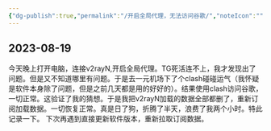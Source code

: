 ```yaml
---
{"dg-publish":true,"permalink":"/开启全局代理，无法访问谷歌/","noteIcon":""}
---
```


## 2023-08-19

今天晚上打开电脑，连接v2rayN,开启全局代理。TG死活连不上，我才发现出了问题。但是又不知道哪里有问题。于是去一元机场下了个clash碰碰运气（我怀疑是软件本身除了问题，但是之前几天都是用的好好的）。结果使用clash访问谷歌，一切正常。这验证了我的猜想。于是我把v2rayN加载的数据全部都删了，重新订阅加载数据。一切恢复正常。真是日了狗，折腾了半天，浪费了我两个小时。特此记录一下。
下次再遇到直接更新软件版本，重新拉取订阅数据。